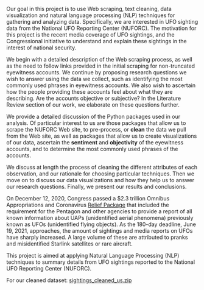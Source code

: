 <p>Our goal in this project is to use Web scraping, text cleaning, data visualization and natural language processing (NLP) techniques for gathering and analyzing data. Specifically, we are interested in UFO sighting data from the National UFO Reporting Center (NUFORC). The motivation for this project is the recent media coverage of UFO sightings, and the Congressional initiative to understand and explain these sightings in the interest of national security.</p>
<p>We begin with a detailed description of the Web scraping process, as well as the need to follow links provided in the initial scraping for non-truncated eyewitness accounts. We continue by proposing research questions we wish to answer using the data we collect, such as identifying the most commonly used phrases in eyewitness accounts. We also wish to ascertain how the people providing these accounts feel about what they are describing. Are the accounts objective or subjective? In the Literature Review section of our work, we elaborate on these questions further.</p>
<p>We provide a detailed discussion of the Python packages used in our analysis. Of particular interest to us are those packages that allow us to scrape the NUFORC Web site, to pre-process, or <b>clean</b> the data we pull from the Web site, as well as packages that allow us to create visualizations of our data, ascertain the <b>sentiment</b> and <b>objectivity</b> of the eyewitness accounts, and to determine the most commonly used phrases of the accounts.</p>
<p>We discuss at length the process of cleaning the different attributes of each observation, and our rationale for choosing particular techniques. Then we move on to discuss our data visualizations and how they help us to answer our research questions. Finally, we present our results and conclusions.</p>
<p>On December 12, 2020, Congress passed a $2.3 trillion Omnibus Appropriations and Coronavirus <a href="https://appropriations.house.gov/news/press-releases/house-passes-omnibus-appropriations-and-coronavirus-relief-package">Relief Package</a> that included the requirement for the Pentagon and other agencies to provide a report of all known information about UAPs (unidentified aerial phenomena) previously known as UFOs (unidentified flying objects).  As the 180-day deadline, June 19, 2021, approaches, the amount of sightings and media reports on UFOs have sharply increased.  A large volume of these are attributed to pranks and misidentified Starlink satellites or rare aircraft.</p>
<p>This project is aimed at applying Natural Language Processing (NLP) techniques to summary details from UFO sightings reported to the National UFO Reporting Center (NUFORC).</p>
<p>For our cleaned dataset:&nbsp;<a href="https://1drv.ms/u/s!AsqtepjzYXd5ufdpLKtw2WFpuRI0wg?e=V0t2wu">sightings_cleaned_us.zip</a></p>
